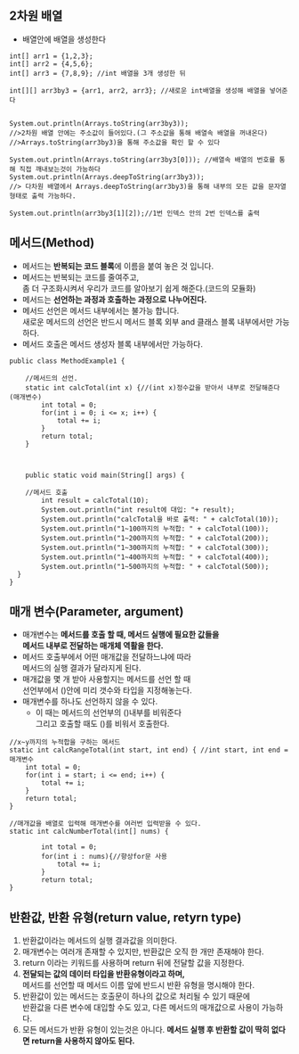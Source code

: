 ## 2차원 배열
- 배열안에 배열을 생성한다
```
int[] arr1 = {1,2,3};
int[] arr2 = {4,5,6};
int[] arr3 = {7,8,9}; //int 배열을 3개 생성한 뒤

int[][] arr3by3 = {arr1, arr2, arr3}; //새로운 int배열을 생성해 배열을 넣어준다


System.out.println(Arrays.toString(arr3by3)); 
//>2차원 배열 안에는 주소값이 들어있다.(그 주소값을 통해 배열속 배열을 꺼내온다)
//>Arrays.toString(arr3by3)을 통해 주소값을 확인 할 수 있다

System.out.println(Arrays.toString(arr3by3[0])); //배열속 배열의 번호를 통해 직접 깨내보는것이 가능하다
System.out.println(Arrays.deepToString(arr3by3)); 
//> 다차원 배열에서 Arrays.deepToString(arr3by3)을 통해 내부의 모든 값을 문자열 형태로 출력 가능하다.

System.out.println(arr3by3[1][2]);//1번 인덱스 안의 2번 인덱스를 출력
```
## 메서드(Method)
- 메서드는 **반복되는 코드 블록**에 이름을 붙여 놓은 것 입니다.
- 메서드는 반복되는 코드를 줄여주고,   
좀 더 구조화시켜서 우리가 코드를 알아보기 쉽게 해준다.(코드의 모듈화)
- 메서드는 **선언하는 과정과 호출하는 과정으로 나누어진다.**
- 메서드 선언은 메서드 내부에서는 불가능 합니다.    
새로운 메서드의 선언은 반드시 메서드 블록 외부 and 클래스 블록 내부에서만 가능하다.
- 메서드 호출은 메서드 생성자 블록 내부에서만 가능하다.
```
public class MethodExample1 {

	//메서드의 선언.
	static int calcTotal(int x) {//(int x)정수값을 받아서 내부로 전달해준다(매개변수)
		int total = 0;
		for(int i = 0; i <= x; i++) {
			total += i;
		}
		return total;
	}
	
	
	
	public static void main(String[] args) {
		
    //메서드 호출
		int result = calcTotal(10);
		System.out.println("int result에 대입: "+ result);
		System.out.println("calcTotal을 바로 출력: " + calcTotal(10));
		System.out.println("1~100까지의 누적합: " + calcTotal(100));
		System.out.println("1~200까지의 누적합: " + calcTotal(200));
		System.out.println("1~300까지의 누적합: " + calcTotal(300));
		System.out.println("1~400까지의 누적합: " + calcTotal(400));
		System.out.println("1~500까지의 누적합: " + calcTotal(500));
  } 
}
```

## 매개 변수(Parameter, argument)
- 매개변수는 **메서드를 호출 할 때, 메서드 실행에 필요한 값들을**    
**메서드 내부로 전달하는 매개체 역활을 한다.**
- 메서드 호출부에서 어떤 매개값을 전달하느냐에 따라   
메서드의 실행 결과가 달라지게 된다.
- 매개값을 몇 개 받아 사용할지는 메서드를 선언 할 때   
선언부에서 ()안에 미리 갯수와 타입을 지정해놓는다.
- 매개변수를 하나도 선언하지 않을 수 있다.   
  - 이 때는 메서드의 선언부의 ()내부를 비워준다   
  그리고 호출할 때도 ()를 비워서 호출한다.
```
//x~y까지의 누적합을 구하는 메서드
static int calcRangeTotal(int start, int end) { //int start, int end = 매개변수
	int total = 0;
	for(int i = start; i <= end; i++) {
		total += i;
	}
	return total;
}
```
```
//매개값을 배열로 입력해 매개변수를 여러번 입력받을 수 있다.
static int calcNumberTotal(int[] nums) { 
		
		int total = 0;
		for(int i : nums){//향상for문 사용
			total += i;	
		}
		return total;
}
```
## 반환값, 반환 유형(return value, retyrn type)
1. 반환값이라는 메서드의 실행 결과값을 의미한다.
2. 매개변수는 여러개 존재할 수 있지만, 반환값은 오직 한 개만 존재해야 한다.
3. return 이라는 키워드를 사용하며 return 뒤에 전달할 값을 지정한다.
4. **전달되는 값의 데이터 타입을 반환유형이라고 하며,**		
메서드를 선언할 때 메서드 이름 앞에 반드시 반환 유형을 명시해야 한다.
5. 반환값이 있는 메서드는 호출문이 하나의 값으로 처리될 수 있기 때문에	
반환값을 다른 변수에 대입할 수도 있고, 다른 메서드의 매개값으로 사용이 가능하다.
6. 모든 메서드가 반환 유형이 있는것은 아니다.	
**메서드 실행 후 반환할 값이 딱히 없다면 return을 사용하지 않아도 된다.**











